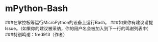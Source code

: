 # mPython-Bash
###在掌控板等运行MicroPython的设备上运行Bash。
###如果你有建议请提Issue。（如果你的建议被采纳，你的用户名会被加入到下一行的鸣谢列表中）
###特别鸣谢：fred913（作者）
